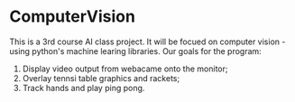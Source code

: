 # ComputerVision
This is a 3rd course AI class project. It will be focued on computer vision - using python's machine learing libraries. Our goals for the program: 
1) Display video output from webacame onto the monitor;
2) Overlay tennsi table graphics and rackets;  
3) Track hands and play ping pong. 
